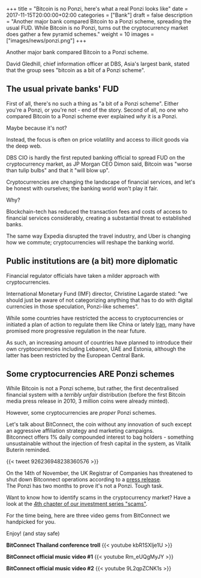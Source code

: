+++
title = "Bitcoin is no Ponzi, here's what a real Ponzi looks like"
date = 2017-11-15T20:00:00+02:00
categories = ["Bank"]
draft = false
description = "Another major bank compared Bitcoin to a Ponzi scheme, spreading the usual FUD. While Bitcoin is no Ponzi, turns out the cryptocurrency market does gather a few pyramid schemes."
weight = 10
images = ["images/news/ponzi.png"]
+++

Another major bank compared Bitcoin to a Ponzi scheme. 

David Gledhill, chief information officer at DBS, Asia's largest bank, stated that the group sees "bitcoin as a bit of a Ponzi scheme".

## The usual private banks' FUD

First of all, there's no such a thing as "a bit of a Ponzi scheme". Either you're a Ponzi, or you're not - end of the story. 
Second of all, no one who compared Bitcoin to a Ponzi scheme ever explained _why_ it is a Ponzi. 

Maybe because it's not?  
  
Instead, the focus is often on price volatility and access to illicit goods via the deep web.

DBS CIO is hardly the first reputed banking official to spread FUD on the cryptocurrency market, as JP Morgan CEO Dimon said, Bitcoin was "worse than tulip bulbs" and that it "will blow up".

Cryptocurrencies are changing the landscape of financial services, and let's be honest with ourselves; the banking world won't play it fair.

Why?

Blockchain-tech has reduced the transaction fees and costs of access to financial services considerably, creating a substantial threat to established banks.

The same way Expedia disrupted the travel industry, and Uber is changing how we commute; cryptocurrencies will reshape the banking world.

## Public institutions are (a bit) more diplomatic

Financial regulator officials have taken a milder approach with cryptocurrencies.

International Monetary Fund (IMF) director, Christine Lagarde stated: "we should just be aware of not categorizing anything that has to do with digital currencies in those speculation, Ponzi-like schemes".

While some countries have restricted the access to cryptocurrencies or initiated a plan of action to regulate them like China or lately [Iran](https://financialtribune.com/articles/economy-business-and-markets/74533/fate-of-cryptocurrency-in-iran-hangs-in-balance), many have promised more progressive regulation in the near future.

As such, an increasing amount of countries have planned to introduce their own cryptocurrencies including Lebanon, UAE and Estonia, although the latter has been restricted by the European Central Bank.


## Some cryptocurrencies ARE Ponzi schemes

While Bitcoin is not a Ponzi scheme, but rather, the first decentralised financial system with a _terribly unfair_ distribution (before the first Bitcoin media press release in 2010, 3 million coins were already minted).

However, some cryptocurrencies are _proper_ Ponzi schemes.  

Let's talk about BitConnect, the coin without any innovation of such except an aggressive affiliation strategy and marketing campaigns.  
Bitconnect offers 1% daily compounded interest to bag holders - something unsustainable without the injection of fresh capital in the system, as Vitalik Buterin reminded.

{{< tweet 926236948238360576 >}}

On the 14th of November, the UK Registrar of Companies has threatened to shut down Bitconnect operations according to a [press release](https://beta.companieshouse.gov.uk/company/10278342/filing-history).   
The Ponzi has two months to prove it's not a Ponzi. Tough task.

Want to know how to identify scams in the cryptocurrency market? Have a look at the [4th chapter of our investment series "scams"](www.tropyc.co/crypto-101/invest/scams).

For the time being, here are three video gems from BitConnect we handpicked for you.  

Enjoy! (and stay safe)

**BitConnect Thailand conference troll**
{{< youtube kbR1SXIje1U >}}

**BitConnect official music video #1**
{{< youtube Rm_eUQgMyJY >}}

**BitConnect official music video #2**
{{< youtube 9L2qpZCNK1s >}}





